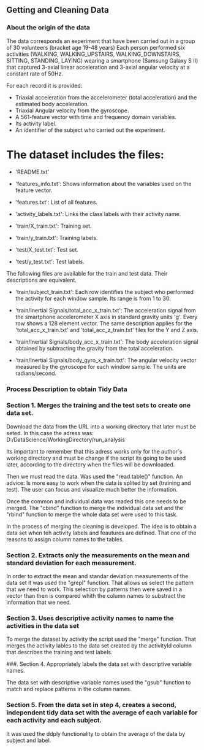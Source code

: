 ## Getting and Cleaning Data

### About the origin of the data 

The data corresponds an experiment that have been carried out in a group of 30 volunteers (bracket age 19-48 years)
Each person performed six activities (WALKING, WALKING_UPSTAIRS, WALKING_DOWNSTAIRS, SITTING, STANDING, LAYING) wearing 
a smartphone (Samsung Galaxy S II) that captured 3-axial linear acceleration and 3-axial angular velocity at a constant rate of 50Hz. 

For each record it is provided:

- Triaxial acceleration from the accelerometer (total acceleration) and the estimated body acceleration.
- Triaxial Angular velocity from the gyroscope. 
- A 561-feature vector with time and frequency domain variables. 
- Its activity label. 
- An identifier of the subject who carried out the experiment.

The dataset includes the files:
=========================================

- 'README.txt'

- 'features_info.txt': Shows information about the variables used on the feature vector.

- 'features.txt': List of all features.

- 'activity_labels.txt': Links the class labels with their activity name.

- 'train/X_train.txt': Training set.

- 'train/y_train.txt': Training labels.

- 'test/X_test.txt': Test set.

- 'test/y_test.txt': Test labels.

The following files are available for the train and test data. Their descriptions are equivalent. 

- 'train/subject_train.txt': Each row identifies the subject who performed the activity for each window sample. Its range is from 1 to 30. 

- 'train/Inertial Signals/total_acc_x_train.txt': The acceleration signal from the smartphone accelerometer X axis in standard gravity units 'g'. Every row shows a 128 element vector. The same description applies for the 'total_acc_x_train.txt' and 'total_acc_z_train.txt' files for the Y and Z axis. 

- 'train/Inertial Signals/body_acc_x_train.txt': The body acceleration signal obtained by subtracting the gravity from the total acceleration. 

- 'train/Inertial Signals/body_gyro_x_train.txt': The angular velocity vector measured by the gyroscope for each window sample. The units are radians/second. 

### Process Description to obtain Tidy Data

### Section 1. Merges the training and the test sets to create one data set.

Download the data from the URL into a working directory that later must be seted. In this case the adress was:
D:/DataScience/WorkingDirectory/run_analysis

Its important to remember that this adress works only for the author´s working directory and must be change if the script its going to be used later, according to the directory when the files will be downloaded. 

Then  we must read the data. Was used the "read.table()" function. An advice: Is more easy to work when the data is splited by set (training and test). The user can focus and visualize much better the information.

Once the common and individual data was readed this one needs to be merged. The "cbind" function to merge the individual data set and the "rbind" function to merge the whole data set  were used to this task.

In the process of merging the cleaning is developed. The idea is to obtain a data set when teh activity labels and feautures are defined. That one of the reasons to assign column names to the tables.

### Section 2. Extracts only the measurements on the mean and standard deviation for each measurement. 
In order to extract the mean and standar deviation measurements of the data set it was used the "grepl" function. That allows us select the pattern that we need to work. This selection by patterns then were saved in a vector than then is compared whith the column names to substract the information that we need.

### Section 3. Uses descriptive activity names to name the activities in the data set

To merge the dataset by activity the script used the "merge" function. That merges the activity lables to the data set created by the activityId column that describes the training and test labels.

###. Section 4. Appropriately labels the data set with descriptive variable names. 

The data set with descriptive variable names used the "gsub" function to match and replace patterns in the column names.

### Section 5. From the data set in step 4, creates a second, independent tidy data set with the average of each variable for each activity and each subject.

It was used the ddply functionality to obtain the average of the data by subject and label.












